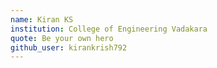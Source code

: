 ```yaml
---
name: Kiran KS
institution: College of Engineering Vadakara 
quote: Be your own hero
github_user: kirankrish792
---
```

